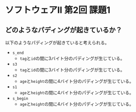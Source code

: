 # ソフトウェアII 第2回 課題1

## どのようなパディングが起きているか？

以下のようなパディングが起きていると考えられる。

- `s_end`
  - `tag`と`id`の間に3バイト分のパディングが生じている。
- `s3`
  - `tag`と`id`の間に3バイト分のパディングが生じている。
- `s2`
  - `age`と`height`の間に4バイト分のパディングが生じている。
- `s1`
  - `age`と`height`の間に4バイト分のパディングが生じている。
- `s_begin`
  - `age`と`height`の間に4バイト分のパディングが生じている。